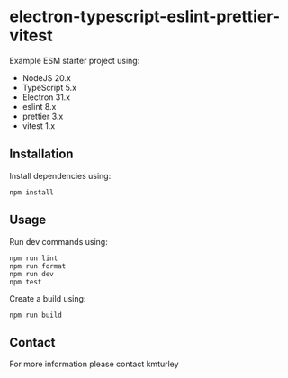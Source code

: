 # electron-typescript-eslint-prettier-vitest

Example ESM starter project using:

- NodeJS 20.x
- TypeScript 5.x
- Electron 31.x
- eslint 8.x
- prettier 3.x
- vitest 1.x

## Installation

Install dependencies using:

    npm install

## Usage

Run dev commands using:

    npm run lint
    npm run format
    npm run dev
    npm test

Create a build using:

    npm run build

## Contact

For more information please contact kmturley
